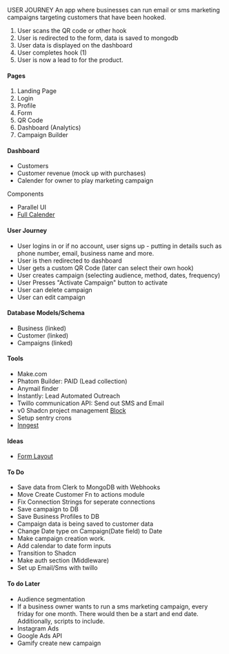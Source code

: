 USER JOURNEY
An app where businesses can run email or sms marketing campaigns targeting customers that have been hooked.

1. User scans the QR code or other hook
2. User is redirected to the form, data is saved to mongodb
3. User data is displayed on the dashboard
4. User completes hook (1)
5. User is now a lead to for the product.

#### Pages

1. Landing Page
2. Login
3. Profile
4. Form
5. QR Code
6. Dashboard (Analytics)
7. Campaign Builder

#### Dashboard

- Customers
- Customer revenue (mock up with purchases)
- Calender for owner to play marketing campaign

Components

- Parallel UI
- [Full Calender](https://fullcalendar.io/)

#### User Journey

- User logins in or if no account, user signs up - putting in details such as phone number, email, business name and more.
- User is then redirected to dashboard
- User gets a custom QR Code (later can select their own hook)
- User creates campaign (selecting audience, method, dates, frequency)
- User Presses "Activate Campaign" button to activate
- User can delete campaign
- User can edit campaign

#### Database Models/Schema

- Business (linked)
- Customer (linked)
- Campaigns (linked)

#### Tools

- Make.com
- Phatom Builder: PAID (Lead collection)
- Anymail finder
- Instantly: Lead Automated Outreach
- Twillo communication API: Send out SMS and Email
- v0 Shadcn project management [Block](https://v0.dev/chat/Gwr1KoyJK0i)
- Setup sentry crons
- [Inngest](https://www.inngest.com/)

#### Ideas

- [Form Layout](https://dribbble.com/shots/24926472-Campaign-Saas-Web-App-Dashboard-Create-Campaign-Component)

#### To Do

- Save data from Clerk to MongoDB with Webhooks
- Move Create Customer Fn to actions module
- Fix Connection Strings for seperate connections
- Save campaign to DB
- Save Business Profiles to DB
- Campaign data is being saved to customer data
- Change Date type on Campaign(Date field) to Date
- Make campaign creation work.
- Add calendar to date form inputs
- Transition to Shadcn
- Make auth section (Middleware)
- Set up Email/Sms with twillo

#### To do Later

- Audience segmentation
- If a business owner wants to run a sms marketing campaign, every friday for one month. There would then be a start and end date. Additionally, scripts to include.
- Instagram Ads
- Google Ads API
- Gamify create new campaign
